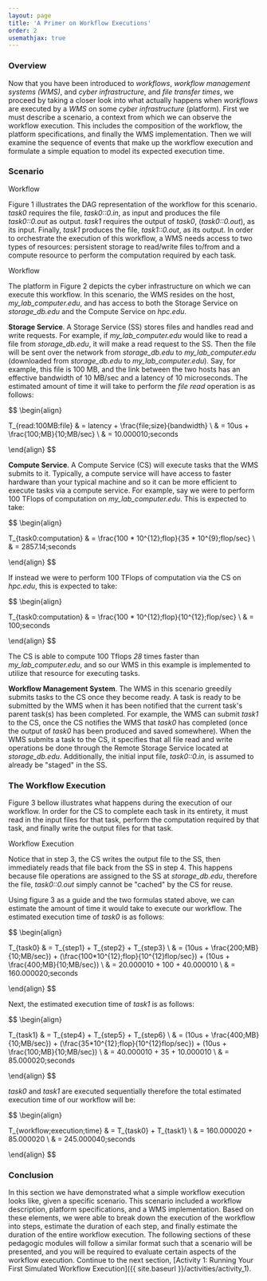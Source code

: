 ```yaml
---
layout: page
title: 'A Primer on Workflow Executions'
order: 2
usemathjax: true
---
```


### Overview

Now that you have been introduced to *workflows*, *workflow management systems (WMS)*,
and *cyber infrastructure*, and *file transfer times*, we
proceed by taking a closer look into what actually happens when *workflows*
are executed by a *WMS* on some *cyber infrastructure* (platform). First we must describe a
scenario, a context from which we can observe the workflow execution. This includes
the composition of the workflow, the platform specifications, and
finally the WMS implementation. Then we will examine the sequence of events that
make up the workflow execution and formulate a simple equation to model
its expected execution time.

### Scenario

<object class="figure" type="image/svg+xml" data="{{ site.baseurl }}/public/img/
primer_on_workflow_executions/workflow.svg">Workflow</object>

Figure 1 illustrates the DAG representation of the workflow for this
scenario. *task0* requires the file, *task0::0.in*, as input and produces the file
*task0::0.out* as output. *task1* requires the output of *task0*, (*task0::0.out*),
as its input. Finally, *task1* produces the file, *task1::0.out*, as its output.
In order to orchestrate the execution of this workflow, a WMS needs access to two types
of resources: persistent storage to read/write files to/from and a compute resource
to perform the computation required by each task.

<object class="figure" type="image/svg+xml" data="{{ site.baseurl }}/public/img/
primer_on_workflow_executions/platform.svg">Workflow</object>

The platform in Figure 2 depicts the cyber infrastructure on which we can execute
this workflow. In this scenario, the WMS resides on the host, *my_lab_computer.edu*,
and has access to both the Storage Service on *storage_db.edu* and the Compute Service
on *hpc.edu*.

**Storage Service**. A Storage Service (SS) stores files and handles read and write
requests. For example, if *my_lab_computer.edu* would like to read a file from
*storage_db.edu*, it will make a read request to the SS. Then the
file will be sent over the network from *storage_db.edu* to *my_lab_computer.edu*
(downloaded from *storage_db.edu* to *my_lab_computer.edu*). Say, for example, this
file is 100 MB, and the link between the two hosts has an effective bandwidth of
10 MB/sec and a latency of 10 microseconds. The estimated amount of time it will take
to perform the *file read* operation is as follows:

$$
\begin{align}

  T_{read\:100MB\:file} & = latency + \frac{file\;size}{bandwidth} \\
                        & = 10us + \frac{100\;MB}{10\;MB/sec} \\
                        & = 10.000010\;seconds

\end{align}
$$

**Compute Service**. A Compute Service (CS) will execute tasks that the WMS submits
to it. Typically, a compute service will have access to faster hardware than
your typical machine and so it can be more efficient to execute tasks via a
compute service. For example, say we were to perform 100 TFlops of computation
on *my_lab_computer.edu*. This is expected to take:

$$
\begin{align}

 T_{task0\:computation} & = \frac{100 * 10^{12}\;flop}{35 * 10^{9}\;flop/sec} \\
           & = 2857.14\;seconds

\end{align}
$$  

If instead we were to perform 100 TFlops of computation via the CS on
*hpc.edu*, this is expected to take:

$$
\begin{align}

  T_{task0\:computation} & = \frac{100 * 10^{12}\;flop}{10^{12}\;flop/sec} \\
                        & = 100\;seconds

\end{align}
$$

The CS is able to compute 100 Tflops *28* times faster than *my_lab_computer.edu*,
and so our WMS in this example is implemented to utilize that resource for
executing tasks.


**Workflow Management System**. The WMS in this scenario greedily submits
tasks to the CS once they become ready. A task is ready to be submitted by the
WMS when it has been notified that the current task's parent task(s) has
been completed. For example, the WMS can submit *task1* to the CS, once the
CS notifies the WMS that *task0* has completed (once the output of *task0* has been
produced and saved somewhere). When the WMS submits a task to the CS, it
specifies that all file read and write operations be done through the Remote Storage
Service located at *storage_db.edu*. Additionally, the initial input file, *task0::0.in*,
is assumed to already be "staged" in the SS.  

### The Workflow Execution

Figure 3 bellow illustrates what happens during the execution of our workflow.
In order for the CS to complete each task in its entirety, it must read in the
input files for that task, perform the computation required by that task, and
finally write the output files for that task.  

<object class="figure" type="image/svg+xml" data="{{ site.baseurl }}/public/img/
primer_on_workflow_executions/workflow_execution.svg">Workflow Execution</object>

Notice that in step 3, the CS writes the output file to the SS, then immediately
reads that file back from the SS in step 4. This happens because file operations
are assigned to the SS at *storage_db.edu*, therefore the file, *task0::0.out*
simply cannot be "cached" by the CS for reuse.

Using figure 3 as a guide and the two formulas stated above, we can estimate the
amount of time it would take to execute our workflow. The estimated execution time
of *task0* is as follows:

$$
\begin{align}

  T_{task0} & = T_{step1} + T_{step2} + T_{step3} \\
            & = (10us + \frac{200\;MB}{10\;MB/sec}) + (\frac{100*10^{12}\;flop}{10^{12}flop/sec}) + (10us + \frac{400\;MB}{10\;MB/sec}) \\
            & = 20.000010 + 100 + 40.000010 \\
            & = 160.000020\;seconds

\end{align}
$$

Next, the estimated execution time of *task1* is as follows:

$$
\begin{align}

  T_{task1} & = T_{step4} + T_{step5} + T_{step6} \\
            & = (10us + \frac{400\;MB}{10\;MB/sec}) + (\frac{35*10^{12}\;flop}{10^{12}flop/sec}) + (10us + \frac{100\;MB}{10\;MB/sec}) \\
            & = 40.000010 + 35 + 10.000010 \\
            & = 85.000020\;seconds

\end{align}
$$

*task0* and *task1* are executed sequentially therefore the total estimated
execution time of our workflow will be:

$$
\begin{align}

  T_{workflow\;execution\;time} & = T_{task0} + T_{task1} \\
                                & = 160.000020 + 85.000020 \\
                                & = 245.000040\;seconds

\end{align}
$$

### Conclusion

In this section we have demonstrated what a simple workflow execution looks like,
given a specific scenario. This scenario included a workflow description,
platform specifications, and a WMS implementation. Based on these elements,
we were able to break down the execution of the workflow into steps,
estimate the duration of each step, and finally estimate the duration of the
entire workflow execution. The following sections of these pedagogic modules
will follow a similar format such that a scenario will be presented, and you
will be required to evaluate certain aspects of the workflow execution. Continue
to the next section,
[Activity 1: Running Your First Simulated Workflow Execution]({{ site.baseurl }}/activities/activity_1).
